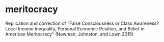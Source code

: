 # meritocracy
Replication and correction of "False Consciousness or Class Awareness? Local Income Inequality, Personal Economic Position, and Belief in American Meritocracy" (Newman, Johnston, and Lown 2015)
